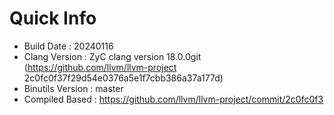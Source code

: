 # Quick Info
* Build Date : 20240116
* Clang Version : ZyC clang version 18.0.0git (https://github.com/llvm/llvm-project 2c0fc0f37f29d54e0376a5e1f7cbb386a37a177d)
* Binutils Version : master
* Compiled Based : https://github.com/llvm/llvm-project/commit/2c0fc0f3

